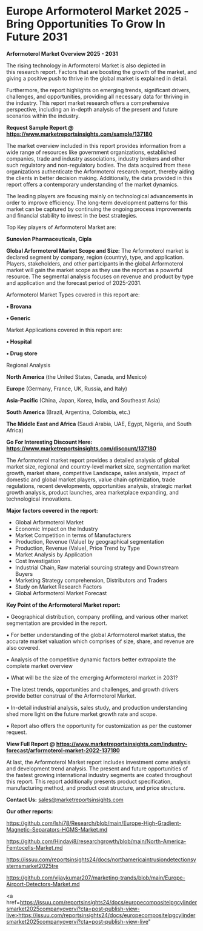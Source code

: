  # Europe Arformoterol Market 2025 -Bring Opportunities To Grow In Future 2031

<Strong> Arformoterol Market Overview 2025 - 2031</strong>

The rising technology in Arformoterol Market is also depicted in this research report. Factors that are boosting the growth of the market, and giving a positive push to thrive in the global market is explained in detail.

Furthermore, the report highlights on emerging trends, significant drivers, challenges, and opportunities, providing all necessary data for thriving in the industry. This report market research offers a comprehensive perspective, including an in-depth analysis of the present and future scenarios within the industry.

<strong>Request Sample Report @ <a href=https://www.marketreportsinsights.com/sample/137180>https://www.marketreportsinsights.com/sample/137180</a></strong>

The market overview included in this report provides information from a wide range of resources like government organizations, established companies, trade and industry associations, industry brokers and other such regulatory and non-regulatory bodies. The data acquired from these organizations authenticate the Arformoterol research report, thereby aiding the clients in better decision making. Additionally, the data provided in this report offers a contemporary understanding of the market dynamics.

The leading players are focusing mainly on technological advancements in order to improve efficiency. The long-term development patterns for this market can be captured by continuing the ongoing process improvements and financial stability to invest in the best strategies.

Top Key players of Arformoterol Market are:

<strong>Sunovion Pharmaceuticals, Cipla</strong>

<strong><b>Global Arformoterol Market Scope and Size:</b></strong>
The Arformoterol market is declared segment by company, region (country), type, and application. Players, stakeholders, and other participants in the global Arformoterol market will gain the market scope as they use the report as a powerful resource. The segmental analysis focuses on revenue and product by type and application and the forecast period of 2025-2031.

Arformoterol Market Types covered in this report are:

<strong>• Brovana

• Generic</strong>

Market Applications covered in this report are:

<strong>• Hospital

• Drug store</strong> 

Regional Analysis

<strong>North America</strong> (the United States, Canada, and Mexico)

<strong>Europe</strong> (Germany, France, UK, Russia, and Italy)

<strong>Asia-Pacific</strong> (China, Japan, Korea, India, and Southeast Asia)

<strong>South America</strong> (Brazil, Argentina, Colombia, etc.)

<strong>The Middle East and Africa</strong> (Saudi Arabia, UAE, Egypt, Nigeria, and South Africa)

<strong>Go For Interesting Discount Here: <a href=https://www.marketreportsinsights.com/discount/137180>https://www.marketreportsinsights.com/discount/137180</a></strong>

The Arformoterol market report provides a detailed analysis of global market size, regional and country-level market size, segmentation market growth, market share, competitive Landscape, sales analysis, impact of domestic and global market players, value chain optimization, trade regulations, recent developments, opportunities analysis, strategic market growth analysis, product launches, area marketplace expanding, and technological innovations.

<strong><b>Major factors covered in the report:</b></strong>
<ul>
  <li>Global Arformoterol Market </li>
  <li>Economic Impact on the Industry</li>
  <li>Market Competition in terms of Manufacturers</li>
  <li>Production, Revenue (Value) by geographical segmentation</li>
  <li>Production, Revenue (Value), Price Trend by Type</li>
  <li>Market Analysis by Application</li>
  <li>Cost Investigation</li>
  <li>Industrial Chain, Raw material sourcing strategy and Downstream Buyers</li>
  <li>Marketing Strategy comprehension, Distributors and Traders</li>
  <li>Study on Market Research Factors</li>
  <li>Global Arformoterol Market Forecast</li>
</ul>

<strong><b>Key Point of the Arformoterol Market report:</b></strong>

• Geographical distribution, company profiling, and various other market segmentation are provided in the report.

• For better understanding of the global Arformoterol market status, the accurate market valuation which comprises of size, share, and revenue are also covered.

• Analysis of the competitive dynamic factors better extrapolate the complete market overview

• What will be the size of the emerging Arformoterol market in 2031?

• The latest trends, opportunities and challenges, and growth drivers provide better construal of the Arformoterol Market.

• In-detail industrial analysis, sales study, and production understanding shed more light on the future market growth rate and scope.

• Report also offers the opportunity for customization as per the customer request.

<strong><b>View Full Report @ <a href=https://www.marketreportsinsights.com/industry-forecast/arformoterol-market-2022-137180>https://www.marketreportsinsights.com/industry-forecast/arformoterol-market-2022-137180</a></b></strong>


At last, the Arformoterol Market report includes investment come analysis and development trend analysis. The present and future opportunities of the fastest growing international industry segments are coated throughout this report. This report additionally presents product specification, manufacturing method, and product cost structure, and price structure.

<strong>Contact Us:</strong>
sales@marketreportsinsights.com

<strong>Our other reports:</strong>

<a href=https://github.com/Ishi78/Research/blob/main/Europe-High-Gradient-Magnetic-Separators-HGMS-Market.md>https://github.com/Ishi78/Research/blob/main/Europe-High-Gradient-Magnetic-Separators-HGMS-Market.md</a>

<a href=https://github.com/Hindavi8/researchgrowth/blob/main/North-America-Femtocells-Market.md>https://github.com/Hindavi8/researchgrowth/blob/main/North-America-Femtocells-Market.md</a>

<a href=https://issuu.com/reportsinsights24/docs/northamericaintrusiondetectionsystemsmarket2025tre>https://issuu.com/reportsinsights24/docs/northamericaintrusiondetectionsystemsmarket2025tre</a>

<a href=https://github.com/vijaykumar207/marketing-trands/blob/main/Europe-Airport-Detectors-Market.md>https://github.com/vijaykumar207/marketing-trands/blob/main/Europe-Airport-Detectors-Market.md</a>

<a href=https://issuu.com/reportsinsights24/docs/europecompositelpgcylindersmarket2025companyovervi?cta=post-publish-view-live>https://issuu.com/reportsinsights24/docs/europecompositelpgcylindersmarket2025companyovervi?cta=post-publish-view-live</a>"
